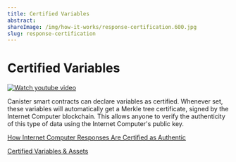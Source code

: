 ```yaml
---
title: Certified Variables
abstract: 
shareImage: /img/how-it-works/response-certification.600.jpg
slug: response-certification
---
```


# Certified Variables

[![Watch youtube video](https://img.youtube.com/vi/3mZHEfICi_U/0.jpg)](https://www.youtube.com/watch?v=3mZHEfICi_U)

Canister smart contracts can declare variables as certified.  Whenever set, these variables will automatically get a Merkle tree certificate, signed by the Internet Computer blockchain. This allows anyone to verify the authenticity of this type of data using the Internet Computer's public key.

[How Internet Computer Responses Are Certified as Authentic](https://medium.com/dfinity/how-internet-computer-responses-are-certified-as-authentic-2ff1bb1ea659?)

[Certified Variables & Assets](https://assets.ctfassets.net/ywqk17d3hsnp/7AaD21HKM8kV3GguC8qWB4/5023bc305edb6fa3bd4aa593e72335c2/2021-06-10_Certified_variables_and_assets__1_.pdf)
